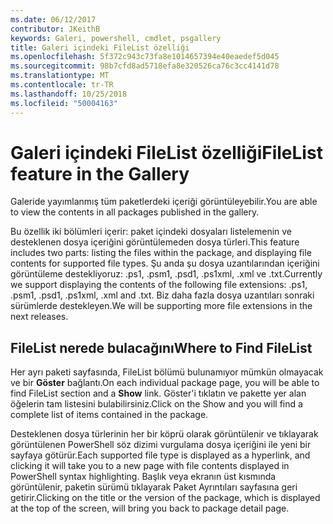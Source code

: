 ```yaml
---
ms.date: 06/12/2017
contributor: JKeithB
keywords: Galeri, powershell, cmdlet, psgallery
title: Galeri içindeki FileList özelliği
ms.openlocfilehash: 5f372c943c73fa8e1014657394e40eaedef5d045
ms.sourcegitcommit: 98b7cfd8ad5718efa8e320526ca76c3cc4141d78
ms.translationtype: MT
ms.contentlocale: tr-TR
ms.lasthandoff: 10/25/2018
ms.locfileid: "50004163"
---
```

# <a name="filelist-feature-in-the-gallery"></a><span data-ttu-id="82416-103">Galeri içindeki FileList özelliği</span><span class="sxs-lookup"><span data-stu-id="82416-103">FileList feature in the Gallery</span></span>

<span data-ttu-id="82416-104">Galeride yayımlanmış tüm paketlerdeki içeriği görüntüleyebilir.</span><span class="sxs-lookup"><span data-stu-id="82416-104">You are able to view the contents in all packages published in the gallery.</span></span>

<span data-ttu-id="82416-105">Bu özellik iki bölümleri içerir: paket içindeki dosyaları listelemenin ve desteklenen dosya içeriğini görüntülemeden dosya türleri.</span><span class="sxs-lookup"><span data-stu-id="82416-105">This feature includes two parts: listing the files within the package, and displaying file contents for supported file types.</span></span> <span data-ttu-id="82416-106">Şu anda şu dosya uzantılarından içeriğini görüntüleme destekliyoruz: .ps1, .psm1, .psd1, .ps1xml, .xml ve .txt.</span><span class="sxs-lookup"><span data-stu-id="82416-106">Currently we support displaying the contents of the following file extensions: .ps1, .psm1, .psd1, .ps1xml, .xml and .txt.</span></span> <span data-ttu-id="82416-107">Biz daha fazla dosya uzantıları sonraki sürümlerde destekleyen.</span><span class="sxs-lookup"><span data-stu-id="82416-107">We will be supporting more file extensions in the next releases.</span></span>

## <a name="where-to-find-filelist"></a><span data-ttu-id="82416-108">FileList nerede bulacağını</span><span class="sxs-lookup"><span data-stu-id="82416-108">Where to Find FileList</span></span>

<span data-ttu-id="82416-109">Her ayrı paketi sayfasında, FileList bölümü bulunamıyor mümkün olmayacak ve bir **Göster** bağlantı.</span><span class="sxs-lookup"><span data-stu-id="82416-109">On each individual package page, you will be able to find FileList section and a **Show** link.</span></span> <span data-ttu-id="82416-110">Göster'i tıklatın ve pakette yer alan öğelerin tam listesini bulabilirsiniz.</span><span class="sxs-lookup"><span data-stu-id="82416-110">Click on the Show and you will find a complete list of items contained in the package.</span></span>

<span data-ttu-id="82416-111">Desteklenen dosya türlerinin her bir köprü olarak görüntülenir ve tıklayarak görüntülenen PowerShell söz dizimi vurgulama dosya içeriğini ile yeni bir sayfaya götürür.</span><span class="sxs-lookup"><span data-stu-id="82416-111">Each supported file type is displayed as a hyperlink, and clicking it will take you to a new page with file contents displayed in PowerShell syntax highlighting.</span></span> <span data-ttu-id="82416-112">Başlık veya ekranın üst kısmında görüntülenir, paketin sürümü tıklayarak Paket Ayrıntıları sayfasına geri getirir.</span><span class="sxs-lookup"><span data-stu-id="82416-112">Clicking on the title or the version of the package, which is displayed at the top of the screen, will bring you back to package detail page.</span></span>
